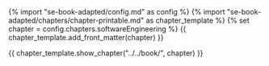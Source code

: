 <frontmatter>
{% import "se-book-adapted/config.md" as config %}
{% import "se-book-adapted/chapters/chapter-printable.md" as chapter_template %}
{% set chapter = config.chapters.softwareEngineering %}
{{ chapter_template.add_front_matter(chapter) }}
</frontmatter>

{{ chapter_template.show_chapter("../../book/", chapter) }}